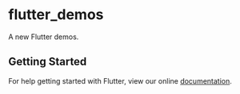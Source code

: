 # flutter_demos

A new Flutter demos.

## Getting Started

For help getting started with Flutter, view our online
[documentation](https://flutter.io/).
